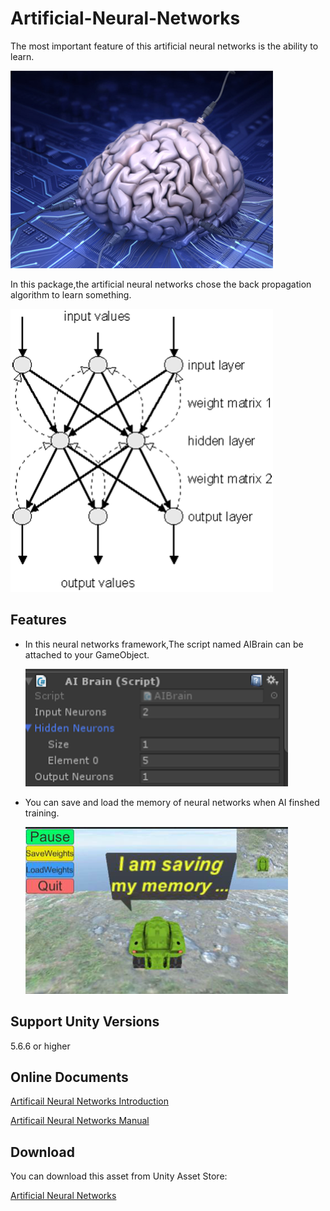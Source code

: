 # Artificial-Neural-Networks

The most important feature of this artificial neural networks is the ability to learn.

![image](https://github.com/swordmaster003/Artificial-Neural-Networks/blob/master/Screenshots/Cover.png)

In this package,the artificial neural networks chose the back propagation algorithm to learn something.

![image](https://github.com/swordmaster003/Artificial-Neural-Networks/blob/master/Screenshots/3.png)

## Features

- In this neural networks framework,The script named AIBrain can be attached to your GameObject.

  ![image](https://github.com/swordmaster003/Artificial-Neural-Networks/blob/master/Screenshots/1.png)

- You can save and load the memory of neural networks when AI finshed training.

  ![image](https://github.com/swordmaster003/Artificial-Neural-Networks/blob/master/Screenshots/2.png)

## Support Unity Versions

5.6.6 or higher

## Online Documents

[Artificail Neural Networks Introduction](https://www.swordmaster.info/documents/unity-assets-documents/artificial-neural-networks-instruction-document/)

[Artificail Neural Networks Manual](https://www.swordmaster.info/documents/unity-assets-documents/artificial-neural-networks-manual-document/)

## Download

You can download this asset from Unity Asset Store:

[Artificial Neural Networks](https://assetstore.unity.com/packages/tools/ai/artificial-neural-networks-93236?aid=1101l3qJu)
